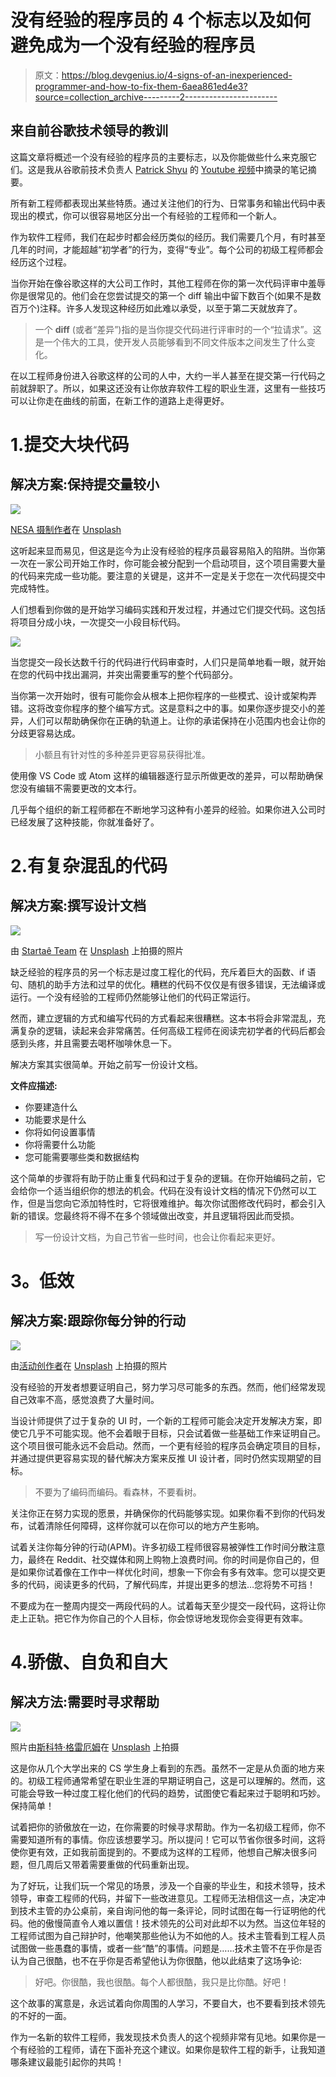 # 没有经验的程序员的 4 个标志以及如何避免成为一个没有经验的程序员

> 原文：<https://blog.devgenius.io/4-signs-of-an-inexperienced-programmer-and-how-to-fix-them-6aea861ed4e3?source=collection_archive---------2----------------------->

## **来自前谷歌技术领导的教训**

这篇文章将概述一个没有经验的程序员的主要标志，以及你能做些什么来克服它们。这是我从谷歌前技术负责人 [Patrick Shyu](https://www.youtube.com/channel/UC4xKdmAXFh4ACyhpiQ_3qBw) 的 [Youtube 视频](https://www.youtube.com/watch?v=-W_VsLXmjJU)中摘录的笔记摘要。

所有新工程师都表现出某些特质。通过关注他们的行为、日常事务和输出代码中表现出的模式，你可以很容易地区分出一个有经验的工程师和一个新人。

作为软件工程师，我们在起步时都会经历类似的经历。我们需要几个月，有时甚至几年的时间，才能超越“初学者”的行为，变得“专业”。每个公司的初级工程师都会经历这个过程。

当你开始在像谷歌这样的大公司工作时，其他工程师在你的第一次代码评审中羞辱你是很常见的。他们会在您尝试提交的第一个 diff 输出中留下数百个(如果不是数百万个)注释。许多人发现这种经历如此难以承受，以至于第二天就放弃了。

> 一个 **diff** (或者“差异”)指的是当你提交代码进行评审时的一个“拉请求”。这是一个伟大的工具，使开发人员能够看到不同文件版本之间发生了什么变化。

在以工程师身份进入谷歌这样的公司的人中，大约一半人甚至在提交第一行代码之前就辞职了。所以，如果这还没有让你放弃软件工程的职业生涯，这里有一些技巧可以让你走在曲线的前面，在新工作的道路上走得更好。

# 1.提交大块代码

## 解决方案:保持提交量较小

![](img/0cacd284eb16ca387f3290af13672ad6.png)

[NESA 摄制作者](https://unsplash.com/@nesabymakers?utm_source=medium&utm_medium=referral)在 [Unsplash](https://unsplash.com?utm_source=medium&utm_medium=referral)

这听起来显而易见，但这是迄今为止没有经验的程序员最容易陷入的陷阱。当你第一次在一家公司开始工作时，你可能会被分配到一个启动项目，这个项目需要大量的代码来完成一些功能。要注意的关键是，这并不一定是关于您在一次代码提交中完成特性。

人们想看到你做的是开始学习编码实践和开发过程，并通过它们提交代码。这包括将项目分成小块，一次提交一小段目标代码。

![](img/c23a038641aba3f8eb74fa3de3c11e16.png)

当您提交一段长达数千行的代码进行代码审查时，人们只是简单地看一眼，就开始在您的代码中找出漏洞，并突出需要重写的整个代码部分。

当你第一次开始时，很有可能你会从根本上把你程序的一些模式、设计或架构弄错。这将改变你程序的整个编写方式。这是意料之中的事。如果你逐步提交小的差异，人们可以帮助确保你在正确的轨道上。让你的承诺保持在小范围内也会让你的分歧更容易达成。

> 小额且有针对性的多种差异更容易获得批准。

使用像 VS Code 或 Atom 这样的编辑器逐行显示所做更改的差异，可以帮助确保您没有编辑不需要更改的文本行。

几乎每个组织的新工程师都在不断地学习这种有小差异的经验。如果你进入公司时已经发展了这种技能，你就准备好了。

# 2.有复杂混乱的代码

## 解决方案:撰写设计文档

![](img/bcdc6c7185be352453f894bd4c06db5a.png)

由 [Startaê Team](https://unsplash.com/@startaeteam?utm_source=medium&utm_medium=referral) 在 [Unsplash](https://unsplash.com?utm_source=medium&utm_medium=referral) 上拍摄的照片

缺乏经验的程序员的另一个标志是过度工程化的代码，充斥着巨大的函数、if 语句、随机的助手方法和过早的优化。糟糕的代码不仅仅是有很多错误，无法编译或运行。一个没有经验的工程师仍然能够让他们的代码正常运行。

然而，建立逻辑的方式和编写代码的方式看起来很糟糕。这本书将会非常混乱，充满复杂的逻辑，读起来会非常痛苦。任何高级工程师在阅读完初学者的代码后都会感到头疼，并且需要去喝杯咖啡休息一下。

解决方案其实很简单。开始之前写一份设计文档。

**文件应描述:**

*   你要建造什么
*   功能要求是什么
*   你将如何设置事情
*   你将需要什么功能
*   您可能需要哪些类和数据结构

这个简单的步骤将有助于防止重复代码和过于复杂的逻辑。在你开始编码之前，它会给你一个适当组织你的想法的机会。代码在没有设计文档的情况下仍然可以工作，但是当您向它添加特性时，它将很难维护。每次你试图修改代码时，都会引入新的错误。您最终将不得不在多个领域做出改变，并且逻辑将因此而受损。

> 写一份设计文档，为自己节省一些时间，也会让你看起来更好。

# **3。低效**

## 解决方案:跟踪你每分钟的行动

![](img/f019b6946b7a2dd80293b81cf93f4eb2.png)

由[活动创作者](https://unsplash.com/@campaign_creators?utm_source=medium&utm_medium=referral)在 [Unsplash](https://unsplash.com?utm_source=medium&utm_medium=referral) 上拍摄的照片

没有经验的开发者想要证明自己，努力学习尽可能多的东西。然而，他们经常发现自己效率不高，感觉浪费了大量时间。

当设计师提供了过于复杂的 UI 时，一个新的工程师可能会决定开发解决方案，即使它几乎不可能实现。他不会着眼于目标，只会试着做一些基础工作来证明自己。这个项目很可能永远不会启动。然而，一个更有经验的程序员会确定项目的目标，并通过提供更容易实现的替代解决方案来反推 UI 设计者，同时仍然实现期望的目标。

> 不要为了编码而编码。看森林，不要看树。

关注你正在努力实现的愿景，并确保你的代码能够实现。如果你看不到你的代码发布，试着清除任何障碍，这样你就可以在你可以的地方产生影响。

试着关注你每分钟的行动(APM)。许多初级工程师很容易被弹性工作时间分散注意力，最终在 Reddit、社交媒体和网上购物上浪费时间。你的时间是你自己的，但是如果你试着像在工作中一样优化时间，想象一下你会有多有效率。您可以提交更多的代码，阅读更多的代码，了解代码库，并提出更多的想法…您将势不可挡！

不要成为在一整周内提交一两段代码的人。试着每天至少提交一段代码，这将让你走上正轨。把它作为你自己的个人目标，你会惊讶地发现你会变得更有效率。

# 4.骄傲、自负和自大

## 解决方法:需要时寻求帮助

![](img/5327de18e511dcad18d43c57218ce40c.png)

照片由[斯科特·格雷厄姆](https://unsplash.com/@sctgrhm?utm_source=medium&utm_medium=referral)在 [Unsplash](https://unsplash.com?utm_source=medium&utm_medium=referral) 上拍摄

这是你从几个大学出来的 CS 学生身上看到的东西。虽然不一定是从负面的地方来的。初级工程师通常希望在职业生涯的早期证明自己，这是可以理解的。然而，这可能会导致一种过度工程化他们的代码的趋势，试图使它看起来过于聪明和巧妙。保持简单！

试着把你的骄傲放在一边，在你需要的时候寻求帮助。作为一名初级工程师，你不需要知道所有的事情。你应该想要学习。所以提问！它可以节省你很多时间，这将使你更有效，正如我前面提到的。不要成为这样的工程师，他想自己解决很多问题，但几周后又带着需要重做的代码重新出现。

为了好玩，让我们玩一个常见的场景，涉及一个自豪的毕业生，和技术领导，技术领导，审查工程师的代码，并留下一些改进意见。工程师无法相信这一点，决定冲到技术主管的办公桌前，亲自询问他的每一条评论，同时试图在每一行证明他的代码。他的傲慢简直令人难以置信！技术领先的公司对此却不以为然。当这位年轻的工程师试图为自己辩护时，他嘲笑那些他认为不如他的人。技术主管看到工程人员试图做一些愚蠢的事情，或者一些“酷”的事情。问题是……技术主管不在乎你是否认为自己很酷，也不在乎你是否希望他认为你很酷，他以此结束了这场争论:

> 好吧。你很酷，我也很酷。每个人都很酷，我只是比你酷。好吧！

这个故事的寓意是，永远试着向你周围的人学习，不要自大，也不要看到技术领先的不好的一面。

作为一名新的软件工程师，我发现技术负责人的这个视频非常有见地。如果你是一个有经验的工程师，请在下面补充这个建议。如果你是软件工程的新手，让我知道哪条建议最能引起你的共鸣！